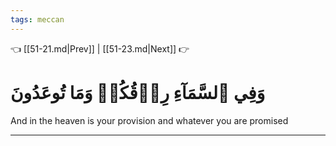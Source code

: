 ```yaml
---
tags: meccan
---
```


👈 [[51-21.md|Prev]] | [[51-23.md|Next]] 👉

# وَفِي ٱلسَّمَآءِ رِزۡقُكُمۡ وَمَا تُوعَدُونَ

And in the heaven is your provision and whatever you are promised

---

